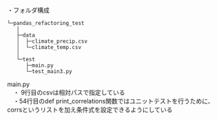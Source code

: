・フォルダ構成  

    └─pandas_refactoring_test
       │
       ├─data
       │  ├─climate_precip.csv
       │  └─climate_temp.csv
       │
       └─test
          ├─main.py
          └─test_main3.py

main.py  
　・ 9行目のcsvは相対パスで指定している  
　・54行目のdef print_correlations関数ではユニットテストを行うために、corrsというリストを加え条件式を設定できるようにしている